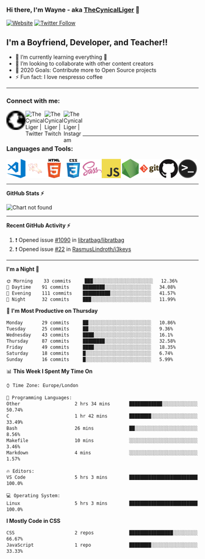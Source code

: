 ### Hi there, I'm Wayne - aka [TheCynicalLiger][website] 👋

[![Website](https://img.shields.io/website?label=github.com/TheCynicalLiger/&style=for-the-badge&url=https://github.com/TheCynicalLiger/)][website]
[![Twitter Follow](https://img.shields.io/twitter/follow/TheCynicalLiger?color=1DA1F2&logo=twitter&style=for-the-badge)](https://twitter.com/intent/follow?original_referer=https%3A%2F%2Fgithub.com%2FTheCynicalLiger&screen_name=TheCynicalLiger)

## I'm a Boyfriend, Developer, and Teacher!!

- 🌱 I’m currently learning everything 🤣
- 👯 I’m looking to collaborate with other content creators
- 🥅 2020 Goals: Contribute more to Open Source projects
- ⚡ Fun fact: I love nespresso coffee

---

### Connect with me:

[<img align="left" alt="TheCynicalLiger | GitHub" width="50px" src="https://raw.githubusercontent.com/iconic/open-iconic/master/svg/globe.svg" />][website]
[<img align="left" alt="TheCynicalLiger | Twitter" width="50px" src="https://cdn.jsdelivr.net/npm/simple-icons@v3/icons/twitter.svg" />][twitter]
[<img align="left" alt="TheCynicalLiger | Twitch" width="50px" src="https://cdn.jsdelivr.net/npm/simple-icons@v3/icons/twitch.svg" />][Twitch]
[<img align="left" alt="TheCynicalLiger | Instagram" width="50px" src="https://cdn.jsdelivr.net/npm/simple-icons@v3/icons/instagram.svg" />][instagram]

<br />
<br />
<br />

---

### Languages and Tools:

<img align="left" alt="Visual Studio Code" width="50px" src="https://raw.githubusercontent.com/github/explore/80688e429a7d4ef2fca1e82350fe8e3517d3494d/topics/visual-studio-code/visual-studio-code.png" />
<img align="left" alt="Fish" width="50px" src="https://raw.githubusercontent.com/github/explore/80688e429a7d4ef2fca1e82350fe8e3517d3494d/topics/fish/fish.png" />
<img align="left" alt="HTML5" width="50px" src="https://raw.githubusercontent.com/github/explore/80688e429a7d4ef2fca1e82350fe8e3517d3494d/topics/html/html.png" />
<img align="left" alt="CSS3" width="50px" src="https://raw.githubusercontent.com/github/explore/80688e429a7d4ef2fca1e82350fe8e3517d3494d/topics/css/css.png" />
<img align="left" alt="Sass" width="50px" src="https://raw.githubusercontent.com/github/explore/80688e429a7d4ef2fca1e82350fe8e3517d3494d/topics/sass/sass.png" />
<img align="left" alt="JavaScript" width="50px" src="https://raw.githubusercontent.com/github/explore/80688e429a7d4ef2fca1e82350fe8e3517d3494d/topics/javascript/javascript.png" />
<img align="left" alt="Node.js" width="50px" src="https://raw.githubusercontent.com/github/explore/80688e429a7d4ef2fca1e82350fe8e3517d3494d/topics/nodejs/nodejs.png" />
<img align="left" alt="Git" width="50px" src="https://raw.githubusercontent.com/github/explore/80688e429a7d4ef2fca1e82350fe8e3517d3494d/topics/git/git.png" />
<img align="left" alt="GitHub" width="50px" src="https://raw.githubusercontent.com/github/explore/78df643247d429f6cc873026c0622819ad797942/topics/github/github.png" />
<img align="left" alt="Terminal" width="50px" src="https://raw.githubusercontent.com/github/explore/80688e429a7d4ef2fca1e82350fe8e3517d3494d/topics/terminal/terminal.png" />

<br />
<br />
<br />

---

**GitHub Stats :zap:**

![Chart not found](https://github-readme-stats.vercel.app/api?username=TheCynicalLiger&show_icons=true&count_private=true&hide_border=true&include_all_commits=true&custom_title=TheCynicalLiger%27s+GitHub+Stats)

---

**Recent GitHub Activity :zap:**
  
<!--START_SECTION:activity-->
1. ❗️ Opened issue [#1090](https://github.com/libratbag/libratbag/issues/1090) in [libratbag/libratbag](https://github.com/libratbag/libratbag)
2. ❗️ Opened issue [#22](https://github.com/RasmusLindroth/i3keys/issues/22) in [RasmusLindroth/i3keys](https://github.com/RasmusLindroth/i3keys)
<!--END_SECTION:activity-->

---

<!--START_SECTION:waka-->
**I'm a Night 🦉** 

```text
🌞 Morning    33 commits     ███░░░░░░░░░░░░░░░░░░░░░░   12.36% 
🌆 Daytime    91 commits     ████████░░░░░░░░░░░░░░░░░   34.08% 
🌃 Evening    111 commits    ██████████░░░░░░░░░░░░░░░   41.57% 
🌙 Night      32 commits     ███░░░░░░░░░░░░░░░░░░░░░░   11.99%

```
📅 **I'm Most Productive on Thursday** 

```text
Monday       29 commits     ██░░░░░░░░░░░░░░░░░░░░░░░   10.86% 
Tuesday      25 commits     ██░░░░░░░░░░░░░░░░░░░░░░░   9.36% 
Wednesday    43 commits     ████░░░░░░░░░░░░░░░░░░░░░   16.1% 
Thursday     87 commits     ████████░░░░░░░░░░░░░░░░░   32.58% 
Friday       49 commits     ████░░░░░░░░░░░░░░░░░░░░░   18.35% 
Saturday     18 commits     █░░░░░░░░░░░░░░░░░░░░░░░░   6.74% 
Sunday       16 commits     █░░░░░░░░░░░░░░░░░░░░░░░░   5.99%

```


📊 **This Week I Spent My Time On** 

```text
⌚︎ Time Zone: Europe/London

💬 Programming Languages: 
Other                    2 hrs 34 mins       ████████████░░░░░░░░░░░░░   50.74% 
C                        1 hr 42 mins        ████████░░░░░░░░░░░░░░░░░   33.49% 
Bash                     26 mins             ██░░░░░░░░░░░░░░░░░░░░░░░   8.56% 
Makefile                 10 mins             ░░░░░░░░░░░░░░░░░░░░░░░░░   3.46% 
Markdown                 4 mins              ░░░░░░░░░░░░░░░░░░░░░░░░░   1.57%

🔥 Editors: 
VS Code                  5 hrs 3 mins        █████████████████████████   100.0%

💻 Operating System: 
Linux                    5 hrs 3 mins        █████████████████████████   100.0%

```

**I Mostly Code in CSS** 

```text
CSS                      2 repos             ████████████████░░░░░░░░░   66.67% 
JavaScript               1 repo              ████████░░░░░░░░░░░░░░░░░   33.33%

```



<!--END_SECTION:waka-->


[website]: https://github.com/TheCynicalLiger/
[twitter]: https://twitter.com/TheCynicalLiger
[twitch]: https://twitch.tv/TheCynicalLiger
[instagram]: https://instagram.com/TheCynicalLiger
